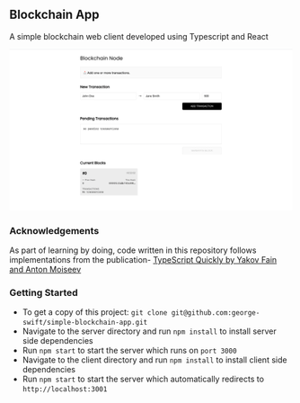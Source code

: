 ## Blockchain App

A simple blockchain web client developed using Typescript and React

![](./client/blockchain.png)

### Acknowledgements

As part of learning by doing, code written in this repository follows implementations from the publication- [TypeScript Quickly by Yakov Fain and Anton Moiseev](https://www.manning.com/books/typescript-quickly)

### Getting Started
- To get a copy of this project: `git clone git@github.com:george-swift/simple-blockchain-app.git`
- Navigate to the server directory and run `npm install` to install server side dependencies
- Run `npm start` to start the server which runs on `port 3000`
- Navigate to the client directory and run `npm install` to install client side dependencies
- Run `npm start` to start the server which automatically redirects to `http://localhost:3001`